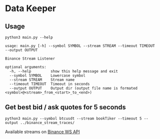 # Data Keeper
## Usage
```shell
python3 main.py --help

usage: main.py [-h] --symbol SYMBOL --stream STREAM --timeout TIMEOUT --output OUTPUT

Binance Stream Listener

optional arguments:
  -h, --help         show this help message and exit
  --symbol SYMBOL    Lowercase symbol
  --stream STREAM    Stream name
  --timeout TIMEOUT  Timeout in seconds
  --output OUTPUT    Output dir (output file name is formated <symbol>@<stream>_from_<start>_to_<end>)

```
## Get best bid / ask quotes for 5 seconds
```shell
python3 main.py --symbol btcusdt --stream bookTiker --timeout 5 --output ../binance_stream_traces/
```

Available streams on [Binance WS API](https://github.com/binance/binance-spot-api-docs/blob/master/web-socket-streams.md#detailed-stream-information)